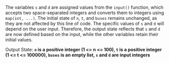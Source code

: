 The variables `s` and `d` are assigned values from the `input()` function, which accepts two space-separated integers and converts them to integers using `map(int, ...)`. The initial state of `n`, `t`, and `buses` remains unchanged, as they are not affected by this line of code. The specific values of `s` and `d` will depend on the user input. Therefore, the output state reflects that `s` and `d` are now defined based on the input, while the other variables retain their initial values.

Output State: **`n` is a positive integer (1 <= n <= 100), `t` is a positive integer (1 <= t <= 100000), `buses` is an empty list, `s` and `d` are input integers**